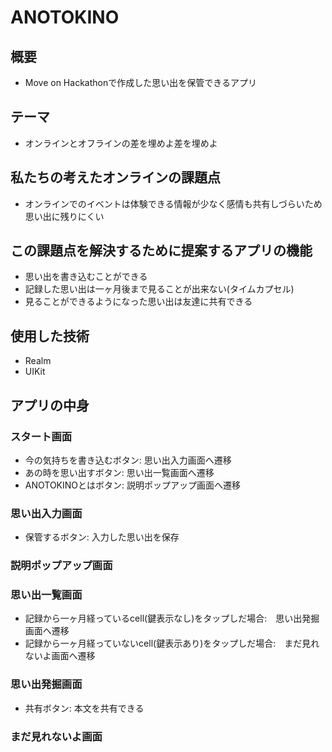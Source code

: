 # ANOTOKINO

## 概要
- Move on Hackathonで作成した思い出を保管できるアプリ

## テーマ
- オンラインとオフラインの差を埋めよ差を埋めよ

## 私たちの考えたオンラインの課題点
- オンラインでのイベントは体験できる情報が少なく感情も共有しづらいため思い出に残りにくい

## この課題点を解決するために提案するアプリの機能
- 思い出を書き込むことができる
- 記録した思い出は一ヶ月後まで見ることが出来ない(タイムカプセル)
- 見ることができるようになった思い出は友達に共有できる

## 使用した技術
- Realm
- UIKit

## アプリの中身
### スタート画面
- 今の気持ちを書き込むボタン: 思い出入力画面へ遷移
- あの時を思い出すボタン: 思い出一覧画面へ遷移
- ANOTOKINOとはボタン: 説明ポップアップ画面へ遷移

### 思い出入力画面
- 保管するボタン: 入力した思い出を保存

### 説明ポップアップ画面

### 思い出一覧画面
- 記録から一ヶ月経っているcell(鍵表示なし)をタップしだ場合:　思い出発掘画面へ遷移
- 記録から一ヶ月経っていないcell(鍵表示あり)をタップしだ場合:　まだ見れないよ画面へ遷移

### 思い出発掘画面
- 共有ボタン: 本文を共有できる

### まだ見れないよ画面
